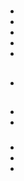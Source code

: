 # 



## 



- 
- 
- 
- 
- 

[]()



### 

[]()



[]()[]()

## 

[]()

[]()



[]()

- []()
- 

- 



### 

- []()
- []()
- []()

## 







